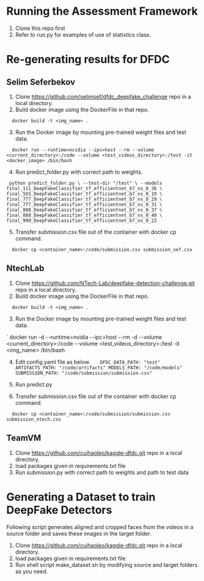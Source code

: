 # Running the Assessment Framework
1. Clone this repo first
2. Refer to run.py for examples of use of statistics class.


# Re-generating results for DFDC
## Selim Seferbekov
 
1. Clone https://github.com/selimsef/dfdc_deepfake_challenge repo in a local directory.
2. Build docker image using the DockerFile in that repo.

`   docker build -t <img_name> .   `

3. Run the Docker image by mounting pre-trained weight files and test data.

`   docker run --runtime=nvidia --ipc=host --rm --volume <current_directory>:/code --volume <test_videos_directory>:/test -it <docker_image> /bin/bash   `

4. Run predict_folder.py with correct path to weights.

`  python predict_folder.py \
 --test-dir "/test" \
 --models final_111_DeepFakeClassifier_tf_efficientnet_b7_ns_0_36 \
  final_555_DeepFakeClassifier_tf_efficientnet_b7_ns_0_19 \
  final_777_DeepFakeClassifier_tf_efficientnet_b7_ns_0_29 \
  final_777_DeepFakeClassifier_tf_efficientnet_b7_ns_0_31 \
  final_888_DeepFakeClassifier_tf_efficientnet_b7_ns_0_37 \
  final_888_DeepFakeClassifier_tf_efficientnet_b7_ns_0_40 \
  final_999_DeepFakeClassifier_tf_efficientnet_b7_ns_0_23   `

5. Transfer submission.csv file out of the container with docker cp command.

`   docker cp <container_name>:/code/submission.csv submission_sef.csv   `

## NtechLab

1. Clone https://github.com/NTech-Lab/deepfake-detection-challenge.git repo in a local directory.
2. Build docker image using the DockerFile in that repo.

`   docker build -t <img_name> .   `

3. Run the Docker image by mounting pre-trained weight files and test data.


`   docker run -d --runtime=nvidia --ipc=host --rm -d --volume <current_directory>:/code --volume <test_videos_directory>:/test -it <img_name> /bin/bash

4. Edit config.yaml file as below.
`   
    DFDC_DATA_PATH: "test"
    ARTIFACTS_PATH: "/code/artifacts"
    MODELS_PATH: "/code/models"
    SUBMISSION_PATH: "/code/submission/submission.csv"
`
5. Run predict.py 


6. Transfer submission.csv file out of the container with docker cp command.

`   docker cp <container_name>:/code/submission/submission.csv submission_ntech.csv   `

## TeamVM

1. Clone https://github.com/cuihaoleo/kaggle-dfdc.git repo in a local directory.
2. load packages given in requirements.txt file
4. Run submission.py with correct path to weights and path to test data


# Generating a Dataset to train DeepFake Detectors
Following script generates aligned and cropped faces from the videos in a source folder and saves these images in the target folder.

1. Clone https://github.com/cuihaoleo/kaggle-dfdc.git repo in a local directory.
2. load packages given in requirements.txt file
3. Run shell script make_dataset.sh by modifying source and target folders as you need.





